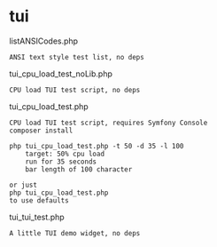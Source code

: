 # tui

listANSICodes.php

    ANSI text style test list, no deps

tui_cpu_load_test_noLib.php

    CPU load TUI test script, no deps

tui_cpu_load_test.php

    CPU load TUI test script, requires Symfony Console
    composer install

    php tui_cpu_load_test.php -t 50 -d 35 -l 100
        target: 50% cpu load
        run for 35 seconds
        bar length of 100 character

    or just 
    php tui_cpu_load_test.php
    to use defaults

tui_tui_test.php

    A little TUI demo widget, no deps